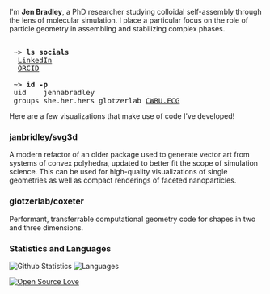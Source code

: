 I'm **Jen Bradley**, a PhD researcher studying colloidal self-assembly through the lens of molecular simulation. I place a particular focus on the role of particle geometry in assembling and stabilizing complex phases.

<pre>  
 ~> <strong>ls socials</strong>
  <a href="https://www.linkedin.com/in/jenbrad">LinkedIn</a>
  <a href="https://orcid.org/0009-0007-2443-2982">ORCID</a>

 ~> <strong>id -p</strong>
 uid	jennabradley
 groups she.her.hers <a href="https://github.com/glotzerlab" style="text-decoration:none">glotzerlab</a> <a href="https://engineering.case.edu/research/labs/electro-ceramics/about style="text-decoration:none"">CWRU.ECG</a>
</pre>

 <!--- Style is based on the excellent profile at https://github.com/hedyhli/hedyhl --->

Here are a few visualizations that make use of code I've developed!

### janbridley/svg3d

A modern refactor of an older package used to generate vector art from systems of convex polyhedra, updated to better fit the scope of simulation science. This can be used for high-quality visualizations of single geometries as well as compact renderings of faceted nanoparticles.

<!--- TODO: Twisted pentagonal prisms building into icosahedron: 5akis pentagonal antiprism --->

<!--- TODO: simulation frame - should be high density (near perfect) - maybe quasicrystal, use shading for sure. --->

### glotzerlab/coxeter

Performant, transferrable computational geometry code for shapes in two and three dimensions.

<!--- TODO: point in polyhedron around the outside, plus some visualization of common properties: equation for volume computation, inertia tensor? --->


<!--- TODO: smaller side projects: one goofy "for the love of it" project and maybe one simulation one? Could be something else as well --->





### Statistics and Languages

![Github Statistics](https://github-profile-summary-cards.vercel.app/api/cards/stats?username=janbridley&theme=github) ![Languages](https://github-profile-summary-cards.vercel.app/api/cards/most-commit-language?username=janbridley&theme=github)


<!--- [![Linkedin: Jenna Bradley](https://img.shields.io/badge/-jenbrad-blue?style=flat-square&logo=Linkedin&logoColor=white&link=https://www.linkedin.com/in/jenbrad/)](https://www.linkedin.com/in/jenbrad/) --->
[![Open Source Love](https://badges.frapsoft.com/os/v2/open-source.svg?v=103)](https://github.com/ellerbrock/open-source-badges/)
